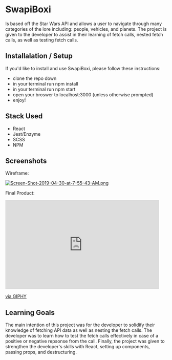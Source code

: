 # SwapiBoxi

Is based off the Star Wars API and allows a user to navigate through many categories of the lore including: people, vehicles, and planets. The project is given to the developer to assist in their learning of fetch calls, nested fetch calls, as well as testing fetch calls.

## Installalation / Setup
 If you'd like to install and use SwapiBoxi, please follow these instructions:
 - clone the repo down
 - in your terminal run npm install
 - in your terminal run npm start
 - open your broswer to localhost:3000 (unless otherwise prompted)
 - enjoy!
 
 ## Stack Used
 - React
 - Jest/Enzyme
 - SCSS
 - NPM
 
## Screenshots
Wireframe:

[![Screen-Shot-2019-04-30-at-7-55-43-AM.png](https://i.postimg.cc/7L2v9BzL/Screen-Shot-2019-04-30-at-7-55-43-AM.png)](https://postimg.cc/zL8PXF0m)

Final Product:

<iframe src="https://giphy.com/embed/ZBWidaWk7F1kovKVNw" width="480" height="278" frameBorder="0" class="giphy-embed" allowFullScreen></iframe><p><a href="https://giphy.com/gifs/ZBWidaWk7F1kovKVNw">via GIPHY</a></p>
 
## Learning Goals
The main intention of this project was for the developer to solidify their knowledge of fetching API data as well as nesting the fetch calls. The developer was to learn how to test the fetch calls effectively in case of a positive or negative repsonse from the call. Finally, the project was given to strengthen the developer's skills with React, setting up components, passing props, and destructuring.
